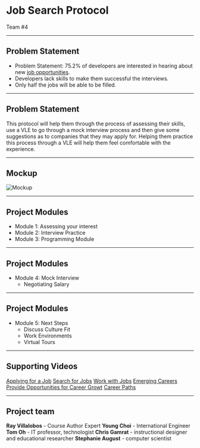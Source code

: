 <!-- .slide: data-state="title" -->
# Job Search Protocol
Team #4

---

## Problem Statement

- Problem Statement: 75.2% of developers are interested in hearing about new [job opportunities](https://insights.stackoverflow.com/survey/2017#work).
- Developers lack skills to make them successful the interviews.
- Only half the jobs will be able to be filled.

---

## Problem Statement
This protocol will help them through the process of assessing their skills, use a VLE to go through a mock interview process and then give some suggestions as to companies that they may apply for. Helping them practice this process through a VLE will help them feel comfortable with the experience.

---

## Mockup

![Mockup](kobprotocol.png)

---

## Project Modules

- Module 1: Assessing your interest
- Module 2: Interview Practice
- Module 3: Programming Module

---

## Project Modules
- Module 4: Mock Interview 
  - Negotiating Salary

---

## Project Modules
- Module 5: Next Steps
  - Discuss Culture Fit
  - Work Environments
  - Virtual Tours

---

## Supporting Videos
[Applying for a Job](https://www.lynda.com/Graphic-Design-tutorials/Applying-job/577558/632195-4.html)
[Search for Jobs](https://www.lynda.com/LinkedIn-tutorials/Search-jobs/595944/599586-4.html)
[Work with Jobs](https://www.lynda.com/QuickBooks-Pro-tutorials/Work-jobs/504791/571015-4.html)
[Emerging Careers](https://www.lynda.com/Data-Science-tutorials/Emerging-careers/475941/517493-4.html)
[Provide Opportunities for Career Growt](https://www.lynda.com/Business-Skills-tutorials/Provide-opportunities-career-growth/570964/619649-4.html)
[Career Paths](https://www.lynda.com/Web-Documentaries-tutorials/Career-Paths/56647/58727-4.html)

---

## Project team
**Ray Villalobos** - Course Author Expert
**Young Choi** - International Engineer
**Tom Oh** - IT professor, technologist
**Chris Gamrat** - instructional designer and educational researcher
**Stephanie August** - computer scientist

